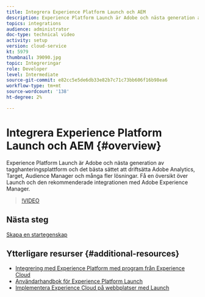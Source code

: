 ```yaml
---
title: Integrera Experience Platform Launch och AEM
description: Experience Platform Launch är Adobe och nästa generation av tagghanteringsplattform och det bästa sättet att driftsätta Adobe Analytics, Target, Audience Manager och många fler lösningar. Få en översikt över Launch och den rekommenderade integrationen med Adobe Experience Manager.
topics: integrations
audience: administrator
doc-type: technical video
activity: setup
version: cloud-service
kt: 5979
thumbnail: 39090.jpg
topic: Integreringar
role: Developer
level: Intermediate
source-git-commit: e82cc5e5de6db33e82b7c71c73bb606f16b98ea6
workflow-type: tm+mt
source-wordcount: '138'
ht-degree: 2%

---
```



# Integrera Experience Platform Launch och AEM {#overview}

Experience Platform Launch är Adobe och nästa generation av tagghanteringsplattform och det bästa sättet att driftsätta Adobe Analytics, Target, Audience Manager och många fler lösningar. Få en översikt över Launch och den rekommenderade integrationen med Adobe Experience Manager.

>[!VIDEO](https://video.tv.adobe.com/v/39090?quality=12&learn=on)

## Nästa steg

[Skapa en startegenskap](create-launch-property.md)

## Ytterligare resurser {#additional-resources}

* [Integrering med Experience Platform med program från Experience Cloud](https://docs.adobe.com/content/help/en/platform-learn/tutorials/intro-to-platform/integrations-with-experience-cloud-applications.html)
* [Användarhandbok för Experience Platform Launch](https://experienceleague.adobe.com/docs/launch/using/home.html)
* [Implementera Experience Cloud på webbplatser med Launch](https://docs.adobe.com/content/help/en/core-services-learn/implementing-in-websites-with-launch/index.html)
